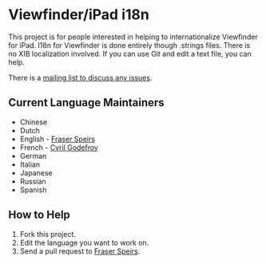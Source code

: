 # Viewfinder/iPad i18n #

This project is for people interested in helping to internationalize Viewfinder for iPad. I18n for Viewfinder is done entirely though .strings files. There is no XIB localization involved. If you can use Git and edit a text file, you can help.

There is a [mailing list to discuss any issues](http://lists.connectedflow.com/mailman/listinfo/i18n).

## Current Language Maintainers ##

* Chinese
* Dutch
* English - [Fraser Speirs](http://github.com/fspeirs)
* French - [Cyril Godefroy](http://github.com/cgodefroy)
* German
* Italian
* Japanese
* Russian
* Spanish

## How to Help ##

1. Fork this project.
2. Edit the language you want to work on.
3. Send a pull request to [Fraser Speirs](http://github.com/fspeirs).